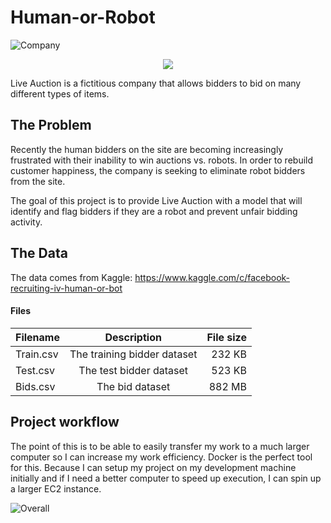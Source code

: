 # Human-or-Robot

![Company](../master/Images/CompanyLogo.png)
<div style="text-align:center"><img src ="../master/Images/CompanyLogo.png" /></div>


Live Auction is a fictitious company that allows bidders to bid on many different types
of items.


## The Problem
Recently the human bidders on the site are becoming increasingly frustrated
with their inability to win auctions vs. robots. In order to rebuild customer happiness,
the company is seeking to eliminate robot bidders from the site.

The goal of this project is to provide Live Auction with a model that will identify
and flag bidders if they are a robot and prevent unfair bidding activity.

## The Data
The data comes from Kaggle: https://www.kaggle.com/c/facebook-recruiting-iv-human-or-bot

#### Files
| Filename      | Description               | File size                 |
| ------------- | :-------------------:     | -------------------------:     |
| Train.csv     | The training bidder dataset | 232 KB                            |
| Test.csv      | The test bidder dataset     | 523 KB                       |
| Bids.csv      | The bid dataset             | 882 MB                     |


## Project workflow

The point of this is to be able to easily transfer my work to a much larger computer
so I can increase my work efficiency. Docker is the perfect tool for this. Because I
can setup my project on my development machine initially and if I need a better computer to
speed up execution, I can spin up a larger EC2 instance.

![Overall](../master/Images/Diagram.png)
